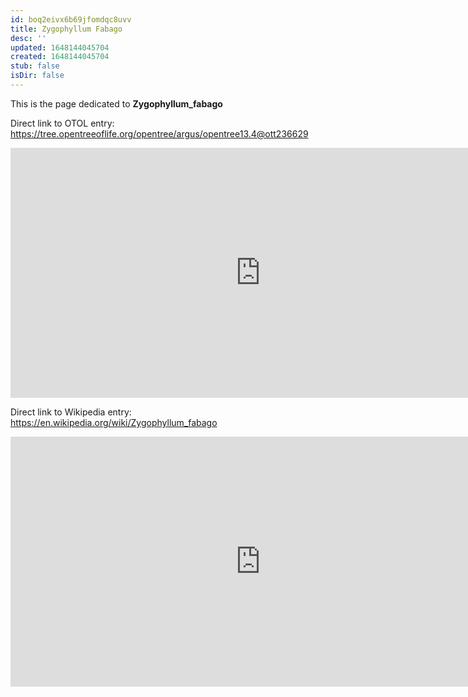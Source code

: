 ```yaml
---
id: boq2eivx6b69jfomdqc8uvv
title: Zygophyllum Fabago
desc: ''
updated: 1648144045704
created: 1648144045704
stub: false
isDir: false
---
```

This is the page dedicated to **Zygophyllum_fabago**


Direct link to OTOL entry: https://tree.opentreeoflife.org/opentree/argus/opentree13.4@ott236629



<html>
    <body>
    <iframe src="https://tree.opentreeoflife.org/opentree/argus/opentree13.4@ott236629"
    width="800" height="400" frameborder="0" allowfullscreen> </iframe>
    </body>
</html>
    


Direct link to Wikipedia entry: https://en.wikipedia.org/wiki/Zygophyllum_fabago



<html>
    <body>
    <iframe src="https://en.wikipedia.org/wiki/Zygophyllum_fabago"
    width="800" height="400" frameborder="0" allowfullscreen> </iframe>
    </body>
</html>
    
